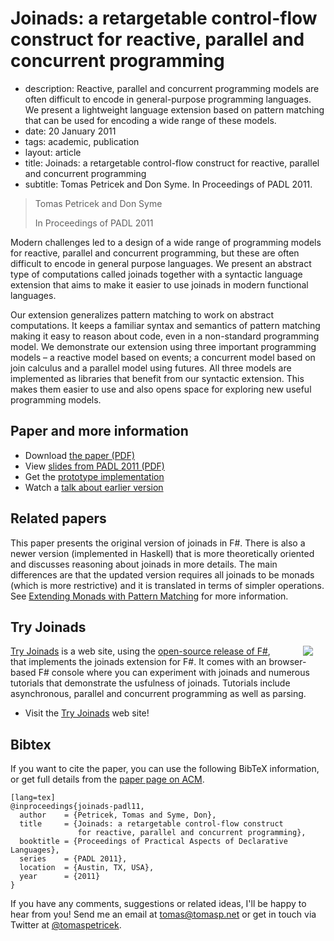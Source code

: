 # Joinads: a retargetable control-flow construct for reactive, parallel and concurrent programming

 - description:   Reactive, parallel and concurrent programming models are often difficult to encode in
    general-purpose programming languages. We present a lightweight language extension based on
    pattern matching that can be used for encoding a wide range of these models.
 - date: 20 January 2011
 - tags: academic, publication
 - layout: article
 - title: Joinads: a retargetable control-flow construct for reactive, parallel and concurrent programming
 - subtitle: Tomas Petricek and Don Syme. In Proceedings of PADL 2011.


> Tomas Petricek and Don Syme
>
> In Proceedings of PADL 2011

Modern challenges led to a design of a wide range of programming models for reactive,
parallel and concurrent programming, but these are often difficult to encode in general
purpose languages. We present an abstract type of computations called joinads together
with a syntactic language extension that aims to make it easier to use joinads in modern
functional languages.

Our extension generalizes pattern matching to work on abstract computations. It keeps a
familiar syntax and semantics of pattern matching making it easy to reason about code,
even in a non-standard programming model. We demonstrate our extension using three
important programming models – a reactive model based on events; a concurrent model based
on join calculus and a parallel model using futures. All three models are implemented as
libraries that benefit from our syntactic extension. This makes them easier to use and also
opens space for exploring new useful programming models.

## Paper and more information

 - Download [the paper (PDF)](joinads.pdf)
 - View [slides from PADL 2011 (PDF)](padl-talk.pdf)
 - Get the [prototype implementation](http://tomasp.net/blog/fsharp-variations-joinads.aspx)
 - Watch a [talk about earlier version](http://langnetsymposium.com/2009/talks/22-TomasPatricek-Reactive.html)

## Related papers

This paper presents the original version of joinads in F#. There is also a
newer version (implemented in Haskell) that is more theoretically oriented and discusses
reasoning about joinads in more details. The main differences are that the updated version
requires all joinads to be monads (which is more restrictive) and it is translated in
terms of simpler operations. See [Extending Monads with Pattern Matching](../docase/)
for more information.

## Try Joinads

<img src="tryjoinads.png" style="float:right;margin:0px 20px 0px 30px" />

[Try Joinads](http://tryjoinads.org) is a web site, using the
[open-source release of F#](https://github.com/fsharp/fsharp), that implements
the joinads extension for F#. It comes with an browser-based F# console where you can experiment with
joinads and numerous tutorials that demonstrate the usfulness of joinads. Tutorials include
asynchronous, parallel and concurrent programming as well as parsing.

 - Visit the [Try Joinads](http://tryjoinads.org) web site!

## <a id="cite">Bibtex</a>
If you want to cite the paper, you can use the following BibTeX information, or
get full details from the [paper page on ACM](http://dl.acm.org/citation.cfm?id=1946313.1946336&coll=DL&dl=GUIDE&CFID=375487526&CFTOKEN=86636259).

    [lang=tex]
    @inproceedings{joinads-padl11,
      author    = {Petricek, Tomas and Syme, Don},
      title     = {Joinads: a retargetable control-flow construct
                   for reactive, parallel and concurrent programming},
      booktitle = {Proceedings of Practical Aspects of Declarative Languages},
      series    = {PADL 2011},
      location  = {Austin, TX, USA},
      year      = {2011}
    }

If you have any comments, suggestions or related ideas, I'll be happy to
hear from you! Send me an email at [tomas@tomasp.net](mailto:tomas@tomasp.net)
or get in touch via Twitter at [@tomaspetricek](http://twitter.com/tomaspetricek).

